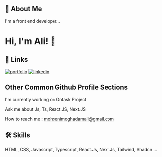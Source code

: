 ## 🚀 About Me
I'm a front end developer...


# Hi, I'm Ali! 👋


## 🔗 Links
[![portfolio](https://img.shields.io/badge/my_portfolio-000?style=for-the-badge&logo=ko-fi&logoColor=white)](https://alimohsenimoghadam.ir/)
[![linkedin](https://img.shields.io/badge/linkedin-0A66C2?style=for-the-badge&logo=linkedin&logoColor=white)]([https://www.linkedin.com](https://www.linkedin.com/in/ali-mohseni-moghadam/)/)


## Other Common Github Profile Sections
I'm currently working on Ontask Project

Ask me about Js, Ts, React.JS, Next.JS

How to reach me : mohsenimoghadamali@gmail.com

## 🛠 Skills
HTML, CSS, Javascript, Typescript, React.Js, Next.Js, Tailwind, Shadcn ...

